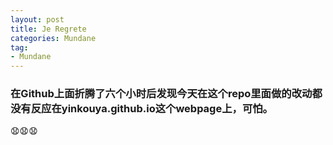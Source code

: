```yaml
---
layout: post
title: Je Regrete
categories: Mundane
tag:
- Mundane
---
```

### 在Github上面折腾了六个小时后发现今天在这个repo里面做的改动都没有反应在yinkouya.github.io这个webpage上，可怕。

:anguished::anguished::anguished:
